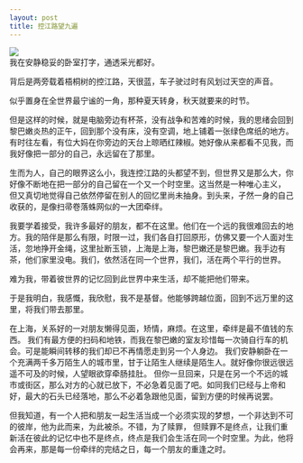 ```yaml
---
layout: post
title: 控江路望九遍
---
```

<p>
<img src="https://imglf4.lf127.net/img/4b452848b99494f8/Ym5mTGREby9xcC81MERxWjJ6RnlOVHpmVDZSd29YcDBTNUFMU3FzYkh0dz0.jpg?=imageView&amp;thumbnail=500x0&amp;quality=96&amp;stripmeta=0&amp;type=jpg%7Cwatermark&amp;type=2" smallsrc="https://imglf4.lf127.net/img/4b452848b99494f8/Ym5mTGREby9xcC81MERxWjJ6RnlOVHpmVDZSd29YcDBTNUFMU3FzYkh0dz0.jpg?=imageView&amp;thumbnail=164x164&amp;quality=96&amp;stripmeta=0&amp;type=jpg%7Cwatermark&amp;type=2" /><br />
我在安静稳妥的卧室打字，通透采光都好。
</p>
<p>
背后是两旁载着梧桐树的控江路，天很蓝，车子驶过时有风划过天空的声音。
</p>
<p>
似乎置身在全世界最宁谧的一角，那种夏天转身，秋天就要来的时节。
</p>
<p>
但是这样的时候，就是电脑旁边有杯茶，没有战争和苦难的时候，我的思绪会回到黎巴嫩炎热的正午，回到那个没有床，没有空调，地上铺着一张绿色席纸的地方。有时往左看，有位大妈在你旁边的天台上晾晒红辣椒。她好像从来都看不见我，而我好像把一部分的自己，永远留在了那里。
</p>
<p>
生而为人，自己的眼界这么小，我连控江路的头都望不到，但世界又是那么大，你好像不断地在把一部分的自己留在一个又一个时空里。这当然是一种唯心主义，
  但又真切地觉得自己依然停留在别人的回忆里尚未抽身。到头来，孑然一身的自己收获的，是像扫帚卷落蛛网似的一大团牵绊。
</p>
<p>
我要学着接受，我许多最好的朋友，都不在这里。他们在一个远的我很难回去的地方。我的陪伴是那么有限，时限一过，我们各自打回原形，仿佛又要一个人面对生活，忽地挣开金绳，这里扯断玉锁，上海是上海，黎巴嫩还是黎巴嫩。我手边有茶，他们家里没电。我们，依然活在同一个世界，我们，活在两个平行的世界。
</p>
<p>
难为我，带着彼世界的记忆回到此世界中来生活，却不能把他们带来。
</p>
<p>
于是我明白，我感慨，我欣慰，我不是基督。他能够跨越位面，回到不远万里的这里，将我们带去那里。
</p>
<p>
在上海，关系好的一对朋友懒得见面，矫情，麻烦。在这里，牵绊是最不值钱的东西。
  我们有最方便的扫码和地铁，而我在黎巴嫩的室友珍惜每一次骑自行车的机会。可是能瞬间转移的我们却已不再情愿走到另一个人身边。
  我们安静躺卧在一个充满两千多万陌生人的城市里，甘于让陌生人继续是陌生人。就好像你很远很远遥不可及的时候，人望眼欲穿牵肠挂肚。
  但你一旦回来，只是在另一个不远的城市或街区，那么对方的心就已放下，不必急着见面了吧。如同我们已经与上帝和好，最大的石头已经落地，那么不必着急跟他见面，留到方便的时候再说罢。
</p>
<p>
  但我知道，有一个人把和朋友一起生活当成一个必须实现的梦想，一个非达到不可的彼岸，他为此而来，为此被杀。不错，为了赎罪，
  但赎罪不是终点，让我们重新活在彼此的记忆中也不是终点，终点是我们会生活在同一个时空里。为此，他将会再来，那是每一份牵绊的完结之日，每一个朋友的重逢之时。
<p>
<p>
<p>
</p>
<p>
<br />
</p>
